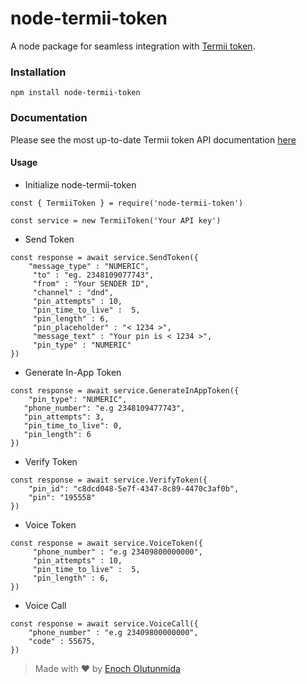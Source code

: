 # node-termii-token

A node package for seamless integration with [Termii token](https://developers.termii.com/token).

### Installation

`npm install node-termii-token`

### Documentation

Please see the most up-to-date Termii token API documentation [here](https://developers.termii.com/)

#### Usage

- Initialize node-termii-token

```
const { TermiiToken } = require('node-termii-token')

const service = new TermiiToken('Your API key')
```

- Send Token

```
const response = await service.SendToken({
    "message_type" : "NUMERIC",
     "to" : "eg. 2348109077743",
     "from" : "Your SENDER ID",
     "channel" : "dnd",
     "pin_attempts" : 10,
     "pin_time_to_live" :  5,
     "pin_length" : 6,
     "pin_placeholder" : "< 1234 >",
     "message_text" : "Your pin is < 1234 >",
     "pin_type" : "NUMERIC"
})
```

- Generate In-App Token

```
const response = await service.GenerateInAppToken({
    "pin_type": "NUMERIC",
   "phone_number": "e.g 2348109477743",
   "pin_attempts": 3,
   "pin_time_to_live": 0,
   "pin_length": 6
})
```

- Verify Token

```
const response = await service.VerifyToken({
    "pin_id": "c8dcd048-5e7f-4347-8c89-4470c3af0b",
    "pin": "195558"
})
```

- Voice Token

```
const response = await service.VoiceToken({
     "phone_number" : "e.g 23409800000000",
     "pin_attempts" : 10,
     "pin_time_to_live" :  5,
     "pin_length" : 6,
})
```

- Voice Call

```
const response = await service.VoiceCall({
    "phone_number" : "e.g 23409800000000",
    "code" : 55675,
})
```

> Made with :heart: by <a href="https://github.com/Aduraline" target="_blank">Enoch Olutunmida</a>

